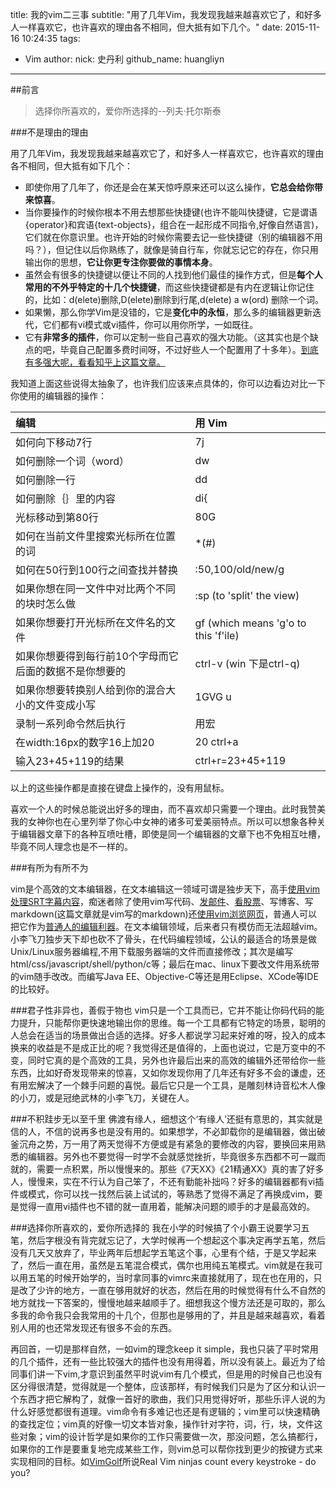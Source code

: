 title: 我的vim二三事
subtitle: "用了几年Vim，我发现我越来越喜欢它了，和好多人一样喜欢它，也许喜欢的理由各不相同，但大抵有如下几个。"
date: 2015-11-16 10:24:35
tags:
  - Vim
author:
    nick: 史丹利
    github_name: huangliyn
---

##前言
> 选择你所喜欢的，爱你所选择的--列夫·托尔斯泰

###不是理由的理由

用了几年Vim，我发现我越来越喜欢它了，和好多人一样喜欢它，也许喜欢的理由各不相同，但大抵有如下几个：
+ 即使你用了几年了，你还是会在某天惊呼原来还可以这么操作，**它总会给你带来惊喜**。
+ 当你要操作的时候你根本不用去想那些快捷键(也许不能叫快捷键，它是谓语{operator}和宾语{text-objects}，组合在一起形成不同指令,好像自然语言)，它们就在你意识里。也许开始的时候你需要去记一些快捷键（别的编辑器不用吗？），但记住以后你熟练了，就像是骑自行车，你就忘记它的存在，你只用输出你的思想，**它让你更专注你要做的事情本身**。
+ 虽然会有很多的快捷键以便让不同的人找到他们最佳的操作方式，但是**每个人常用的不外乎特定的十几个快捷键**，而这些快捷键都是有内在逻辑让你记住的，比如：d(elete)删除,D(elete)删除到行尾,d(elete)
a w(ord) 删除一个词。
+ 如果懒，那么你学Vim是没错的，它是**变化中的永恒**，那么多的编辑器更新迭代，它们都有vi模式或vi插件，你可以用你所学，一如既往。
+ 它有**非常多的插件**，你可以定制一些自己喜欢的强大功能。（这其实也是个缺点的吧，毕竟自己配置多费时间呀，不过好些人一个配置用了十多年）。[到底有多强大呢，看看知乎上这篇文章。](http://www.zhihu.com/question/20151659)

我知道上面这些说得太抽象了，也许我们应该来点具体的，你可以边看边对比一下你使用的编辑器的操作：

| 编辑 | 用 Vim |
| :----| :----- |
| 如何向下移动7行 | 7j |
| 如何删除一个词（word） | dw |
| 如何删除一行 | dd |
| 如何删除｛｝里的内容 | di{ |
| 光标移动到第80行 | 80G |
| 如何在当前文件里搜索光标所在位置的词| *(#) |
| 如何在50行到100行之间查找并替换| :50,100/old/new/g |
| 如果你想在同一文件中对比两个不同的块时怎么做| :sp (to 'split' the view) |
| 如果你想要打开光标所在文件名的文件 | gf (which means 'g'o to this 'f'ile) |
| 如果你想要得到每行前10个字母而它后面的数据不是你想要的 | ctrl-v (win 下是ctrl-q) |
| 如果你想要转换别人给到你的混合大小的文件变成小写 | 1GVG u |
| 录制一系列命令然后执行 | 用宏 |
| 在width:16px的数字16上加20 | 20 ctrl+a |
| 输入23+45+119的结果 | ctrl+r=23+45+119 |

以上的这些操作都是直接在键盘上操作的，没有用鼠标。

喜欢一个人的时候总能说出好多的理由，而不喜欢却只需要一个理由。此时我赞美我的女神你也在心里列举了你心中女神的诸多可爱美丽特点。所以可以想象各种关于编辑器文章下的各种互喷吐槽，即使是同一个编辑器的文章下也不免相互吐槽，毕竟不同人理念也是不一样的。


###有所为有所不为

vim是个高效的文本编辑器，在文本编辑这一领域可谓是独步天下，高手[使用vim处理SRT字幕内容](http://zhuanlan.zhihu.com/vim-non-programming/19918627)，痴迷者除了使用vim写代码、[发邮件](http://www.vimer.cn?p=1222)、[看股票](http://bluegene8210.is-programmer.com/posts/67910.html)、写博客、写markdown(这篇文章就是vim写的markdown)还[使用vim浏览网页](http://www.iplaysoft.com/vimium-and-vimperator.html)，普通人可以把它作为[普通人的编辑利器](http://blog.sina.com.cn/s/blog_45dac66f010005kw.html)。在文本编辑领域，后来者只有模仿而无法超越vim。小李飞刀独步天下却也砍不了骨头，在代码编程领域，公认的最适合的场景是做Unix/Linux服务器编程,不用下载服务器端的文件而直接修改；其次是编写html/css/javascript/shell/python/c等；最后在mac、linux下要改文件用系统带的vim随手改改。而编写Java
EE、Objective-C等还是用Eclipse、XCode等IDE的比较好。

###君子性非异也，善假于物也
vim只是一个工具而已，它并不能让你码代码的能力提升，只能帮你更快速地输出你的思维。每一个工具都有它特定的场景，聪明的人总会在适当的场景做出合适的选择。好多人都说学习起来好难的呀，投入的成本换来的收益是不是成正比的呢？我觉得还是值得的，上面也说过，它是万变中的不变，同时它真的是个高效的工具，另外也许最后出来的高效的编辑外还带给你一些东西，比如好奇发现带来的惊喜，又如你发现你用了几年还有好多不会的谦虚，还有用宏解决了一个棘手问题的喜悦。最后它只是一个工具，是雕刻林诗音松木人像的小刀，或是冠绝武林的小李飞刀，关键在人。

###不积跬步无以至千里
佛渡有缘人，细想这个‘有缘人’还挺有意思的，其实就是信的人，不信的说再多也是没有用的。如果想学，不必卸载你的是编辑器，做出破釜沉舟之势，万一用了两天觉得不方便或是有紧急的要修改的内容，要换回来用熟悉的编辑器。另外也不要觉得一时学不会就感觉挫折，毕竟很多东西都不可一蹴而就的，需要一点积累，所以慢慢来的。那些《7天XX》《21精通XX》真的害了好多人，慢慢来，实在不行认为自己笨了，不还有勤能补拙吗？好多的编辑器都有vi插件或模式，你可以找一找然后装上试试的，等熟悉了觉得不满足了再换成vim，要是觉得一直用vi插件也不错的就一直用着，能解决问题的顺手的才是最高效的。

###选择你所喜欢的，爱你所选择的
我在小学的时候搞了个小霸王说要学习五笔，然后字根没有背完就忘记了，大学时候再一个想起这个事决定再学五笔，然后没有几天又放弃了，毕业两年后想起学五笔这个事，心里有个结，于是又学起来了，然后一直在用，虽然是五笔混合模式，偶尔也用纯五笔模式。vim就是在我可以用五笔的时候开始学的，当时拿同事的vimrc来直接就用了，现在也在用的，只是改了少许的地方，一直在够用就好的状态，然后在用的时候觉得有什么不自然的地方就找一下答案的，慢慢地越来越顺手了。细想我这个慢方法还是可取的，那么多我的命令我只会我常用的十几个，但那也是够用的了，并且是越来越喜欢，看着别人用的也还常发现还有很多不会的东西。

再回首，一切是那样自然，一如vim的理念keep it
simple，我也只装了平时常用的几个插件，还有一些比较强大的插件也没有用得着，所以没有装上。最近为了给同事们讲一下vim,才意识到虽然平时说vim有几个模式，但是用的时候自己也没有区分得很清楚，觉得就是一个整体，应该那样，有时候我们只是为了区分和认识一个东西才把它解构了，就像一首好的歌曲，我们只用觉得好听，那些乐评人说的为什么好感觉都很有道理。vim命令有多难记也还是有逻辑的；vim里可以快速精确的查找定位；vim真的好像一切文本皆对象，操作针对字符，词，行，块，文件这些对象；vim的设计哲学是如果你的工作只需要做一次，那没问题，怎么搞都行，如果你的工作是要重复地完成某些工作，则vim总可以帮你找到更少的按键方式来实现相同的目标。如[VimGolf](http://vimgolf.com/)所说Real Vim ninjas count every keystroke - do you?

